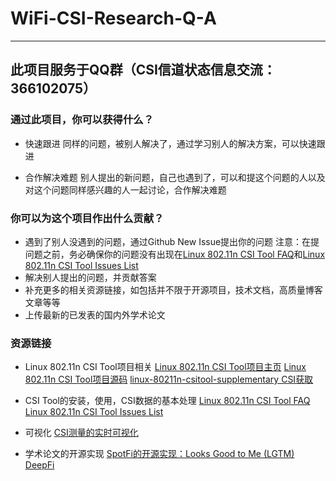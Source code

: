 # WiFi-CSI-Research-Q-A
---
此项目服务于**QQ群（CSI信道状态信息交流：366102075）**
---
### 通过此项目，你可以获得什么？
- 快速跟进
同样的问题，被别人解决了，通过学习别人的解决方案，可以快速跟进

- 合作解决难题
别人提出的新问题，自己也遇到了，可以和提这个问题的人以及对这个问题同样感兴趣的人一起讨论，合作解决难题

### 你可以为这个项目作出什么贡献？
- 遇到了别人没遇到的问题，通过Github New Issue提出你的问题
注意：在提问题之前，务必确保你的问题没有出现在[Linux 802.11n CSI Tool FAQ](http://dhalperi.github.io/linux-80211n-csitool/faq.html)和[Linux 802.11n CSI Tool Issues List](https://github.com/dhalperi/linux-80211n-csitool-supplementary/issues)
- 解决别人提出的问题，并贡献答案
- 补充更多的相关资源链接，如包括并不限于开源项目，技术文档，高质量博客文章等等
- 上传最新的已发表的国内外学术论文

### 资源链接
- Linux 802.11n CSI Tool项目相关
[Linux 802.11n CSI Tool项目主页](http://dhalperi.github.io/linux-80211n-csitool/)
[Linux 802.11n CSI Tool项目源码](https://github.com/dhalperi/linux-80211n-csitool/)
[linux-80211n-csitool-supplementary CSI获取](https://github.com/dhalperi/linux-80211n-csitool-supplementary)

- CSI Tool的安装，使用，CSI数据的基本处理
[Linux 802.11n CSI Tool FAQ](http://dhalperi.github.io/linux-80211n-csitool/faq.html)
[Linux 802.11n CSI Tool Issues List](https://github.com/dhalperi/linux-80211n-csitool-supplementary/issues)

- 可视化
[CSI测量的实时可视化](https://github.com/lubingxian/Realtime-processing-for-csitool)

- 学术论文的开源实现
[SpotFi的开源实现：Looks Good to Me (LGTM)](https://github.com/egaebel/lgtm)
[DeepFi](https://github.com/mars920314/DeepFi)
